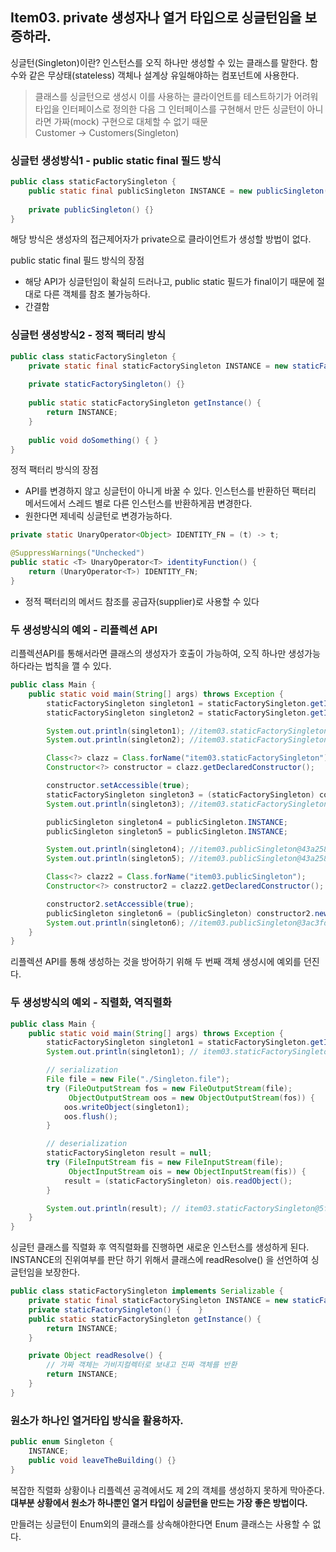 ## Item03. private 생성자나 열거 타입으로 싱글턴임을 보증하라.

싱글턴(Singleton)이란?
인스턴스를 오직 하나만 생성할 수 있는 클래스를 말한다.
함수와 같은 무상태(stateless) 객체나 설계상 유일해야하는 컴포넌트에 사용한다.

> 클래스를 싱글턴으로 생성시 이를 사용하는 클라이언트를 테스트하기가 어려워
> 타입을 인터페이스로 정의한 다음 그 인터페이스를 구현해서 만든 싱글턴이 아니라면
> 가짜(mock) 구현으로 대체할 수 없기 때문  
> Customer -> Customers(Singleton)

### 싱글턴 생성방식1 - public static final 필드 방식
```java
public class staticFactorySingleton {
    public static final publicSingleton INSTANCE = new publicSingleton();
    
    private publicSingleton() {}
}
```
해당 방식은 생성자의 접근제어자가 private으로 클라이언트가 생성할 방법이 없다.

public static final 필드 방식의 장점
- 해당 API가 싱글턴임이 확실히 드러나고, public static 필드가 final이기 때문에 절대로 다른 객체를 참조 불가능하다.
- 간결함

### 싱글턴 생성방식2 - 정적 팩터리 방식
```java
public class staticFactorySingleton {
    private static final staticFactorySingleton INSTANCE = new staticFactorySingleton();
    
    private staticFactorySingleton() {}
    
    public static staticFactorySingleton getInstance() {
        return INSTANCE;
    }
    
    public void doSomething() { }
}
```

정적 팩터리 방식의 장점
- API를 변경하지 않고 싱글턴이 아니게 바꿀 수 있다. 인스턴스를 반환하던 팩터리 메서드에서
스레드 별로 다른 인스턴스를 반환하게끔 변경한다.
- 원한다면 제네릭 싱글턴로 변경가능하다.


```java 
private static UnaryOperator<Object> IDENTITY_FN = (t) -> t;

@SuppressWarnings("Unchecked")
public static <T> UnaryOperator<T> identityFunction() {
    return (UnaryOperator<T>) IDENTITY_FN;
}
```


- 정적 팩터리의 메서드 참조를 공급자(supplier)로 사용할 수 있다

### 두 생성방식의 예외 - 리플렉션 API

리플렉션API를 통해서라면 클래스의 생성자가 호출이 가능하여, 오직 하나만 생성가능하다라는 법칙을 깰 수 있다.

```java
public class Main {
    public static void main(String[] args) throws Exception {
        staticFactorySingleton singleton1 = staticFactorySingleton.getInstance();
        staticFactorySingleton singleton2 = staticFactorySingleton.getInstance();

        System.out.println(singleton1); //item03.staticFactorySingleton@7c30a502
        System.out.println(singleton2); //item03.staticFactorySingleton@7c30a502

        Class<?> clazz = Class.forName("item03.staticFactorySingleton");
        Constructor<?> constructor = clazz.getDeclaredConstructor();

        constructor.setAccessible(true);
        staticFactorySingleton singleton3 = (staticFactorySingleton) constructor.newInstance();
        System.out.println(singleton3); //item03.staticFactorySingleton@49e4cb85

        publicSingleton singleton4 = publicSingleton.INSTANCE;
        publicSingleton singleton5 = publicSingleton.INSTANCE;

        System.out.println(singleton4); //item03.publicSingleton@43a25848
        System.out.println(singleton5); //item03.publicSingleton@43a25848

        Class<?> clazz2 = Class.forName("item03.publicSingleton");
        Constructor<?> constructor2 = clazz2.getDeclaredConstructor();

        constructor2.setAccessible(true);
        publicSingleton singleton6 = (publicSingleton) constructor2.newInstance();
        System.out.println(singleton6); //item03.publicSingleton@3ac3fd8b
    }
}
```
리플렉션 API를 통해 생성하는 것을 방어하기 위해 두 번째 객체 생성시에 예외를 던진다.

### 두 생성방식의 예외 - 직렬화, 역직렬화

```java
public class Main {
    public static void main(String[] args) throws Exception {
        staticFactorySingleton singleton1 = staticFactorySingleton.getInstance();
        System.out.println(singleton1); // item03.staticFactorySingleton@7c30a502

        // serialization
        File file = new File("./Singleton.file");
        try (FileOutputStream fos = new FileOutputStream(file);
             ObjectOutputStream oos = new ObjectOutputStream(fos)) {
            oos.writeObject(singleton1);
            oos.flush();
        }

        // deserialization
        staticFactorySingleton result = null;
        try (FileInputStream fis = new FileInputStream(file);
             ObjectInputStream ois = new ObjectInputStream(fis)) {
            result = (staticFactorySingleton) ois.readObject();
        }

        System.out.println(result); // item03.staticFactorySingleton@5f375618
    }
}
```

싱글턴 클래스를 직렬화 후 역직렬화를 진행하면 새로운 인스턴스를 생성하게 된다.
INSTANCE의 진위여부를 판단 하기 위해서 클래스에 readResolve() 을 선언하여 싱글턴임을 보장한다.

```java
public class staticFactorySingleton implements Serializable {
    private static final staticFactorySingleton INSTANCE = new staticFactorySingleton();
    private staticFactorySingleton() {    }
    public static staticFactorySingleton getInstance() {
        return INSTANCE;
    }

    private Object readResolve() {
        // 가짜 객체는 가비지컬렉터로 보내고 진짜 객체를 반환
        return INSTANCE;
    }
}
```



### 원소가 하나인 열거타입 방식을 활용하자.
```java
public enum Singleton {
    INSTANCE;
    public void leaveTheBuilding() {}
}
```

복잡한 직렬화 상황이나 리플렉션 공격에서도 제 2의 객체를 생성하지 못하게 막아준다.
**대부분 상황에서 원소가 하나뿐인 열거 타입이 싱글턴을 만드는 가장 좋은 방법이다.**

만들려는 싱글턴이 Enum외의 클래스를 상속해야한다면 Enum 클래스는 사용할 수 없다.








